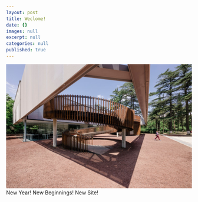 ```yaml
---
layout: post
title: Weclome!
date: {}
images: null
excerpt: null
categories: null
published: true
---
```



![](/uploads/versions/19679105-1362118153844061-4269301735498166812-o-1---x----1500-1000x---.jpg)New Year! New Beginnings! New Site!

